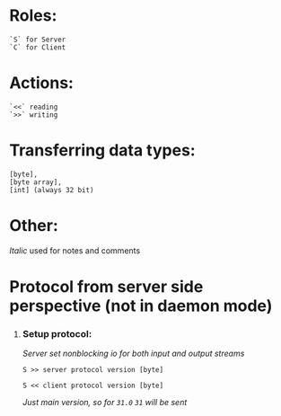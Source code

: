 # Roles:

    `S` for Server
    `C` for Client
    
# Actions:

    `<<` reading
    `>>` writing

# Transferring data types:

    [byte], 
    [byte array], 
    [int] (always 32 bit)
    
    
# Other:
*Italic* used for notes and comments
 
# Protocol from server side perspective (not in daemon mode)

1. ### Setup protocol:

    *Server set nonblocking io for both input and output streams*
    
    `S >> server protocol version [byte]`
    
    `S << client protocol version [byte]`
    
    *Just main version, so for `31.0` `31` will be sent*
    
      
     
   
